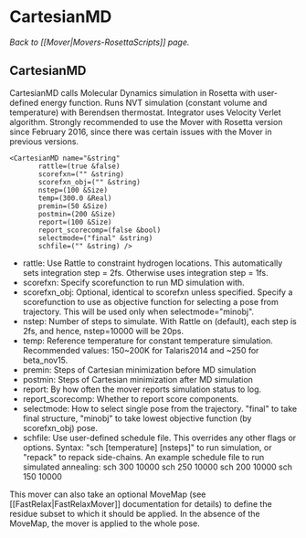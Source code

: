 # CartesianMD
*Back to [[Mover|Movers-RosettaScripts]] page.*
## CartesianMD

CartesianMD calls Molecular Dynamics simulation in Rosetta with user-defined energy function. Runs NVT simulation (constant volume and temperature) with Berendsen thermostat. Integrator uses Velocity Verlet algorithm. Strongly recommended to use the Mover with Rosetta version since February 2016, since there was certain issues with the Mover in previous versions.

```
<CartesianMD name="&string"
       rattle=(true &false)
       scorefxn=("" &string)
       scorefxn_obj=("" &string)
       nstep=(100 &Size)
       temp=(300.0 &Real)
       premin=(50 &Size)
       postmin=(200 &Size)
       report=(100 &Size)
       report_scorecomp=(false &bool)
       selectmode=("final" &string)
       schfile=("" &string) />
```

-   rattle: Use Rattle to constraint hydrogen locations. This automatically sets integration step = 2fs. Otherwise uses integration step = 1fs.
-   scorefxn: Specify scorefunction to run MD simulation with.
-   scorefxn\_obj: Optional, identical to scorefxn unless specified. Specify a scorefunction to use as objective function for selecting a pose from trajectory. This will be used only when selectmode="minobj". 
-   nstep: Number of steps to simulate. With Rattle on (default), each step is 2fs, and hence, nstep=10000 will be 20ps.
-   temp: Reference temperature for constant temperature simulation. Recommended values: 150~200K for Talaris2014 and ~250 for beta_nov15.
-   premin: Steps of Cartesian minimization before MD simulation
-   postmin: Steps of Cartesian minimization after MD simulation
-   report: By how often the mover reports simulation status to log.
-   report\_scorecomp: Whether to report score components.
-   selectmode: How to select single pose from the trajectory. "final" to take final structure, "minobj" to take lowest objective function (by scorefxn\_obj) pose. 
-   schfile: Use user-defined schedule file. This overrides any other flags or options. 
Syntax: "sch [temperature] [nsteps]" to run simulation, or "repack" to repack side-chains.
An example schedule file to run simulated annealing:
sch 300 10000
sch 250 10000
sch 200 10000
sch 150 10000

This mover can also take an optional MoveMap (see [[FastRelax|FastRelaxMover]] documentation for details) to define the residue subset to which it should be applied. In the absence of the MoveMap, the mover is applied to the whole pose.



